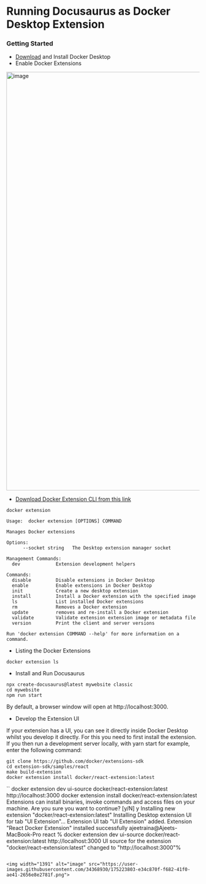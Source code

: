 # Running Docusaurus as Docker Desktop Extension


### Getting Started


- [Download](https://www.docker.com/products/docker-desktop/) and Install Docker Desktop
- Enable Docker Extensions

<img width="1091" alt="image" src="https://user-images.githubusercontent.com/34368930/174530063-563b9a41-bb97-41a9-bd2d-d66a01fd37dd.png">

- [Download Docker Extension CLI from this link](https://github.com/docker/extensions-sdk/releases/download/v0.2.4/desktop-extension-cli-darwin-arm64.tar.gz)

```
docker extension

Usage:  docker extension [OPTIONS] COMMAND

Manages Docker extensions

Options:
      --socket string   The Desktop extension manager socket

Management Commands:
  dev             Extension development helpers

Commands:
  disable         Disable extensions in Docker Desktop
  enable          Enable extensions in Docker Desktop
  init            Create a new desktop extension
  install         Install a Docker extension with the specified image
  ls              List installed Docker extensions
  rm              Removes a Docker extension
  update          removes and re-install a Docker extension
  validate        Validate extension extension image or metadata file
  version         Print the client and server versions

Run 'docker extension COMMAND --help' for more information on a command.
```

- Listing the Docker Extensions

```
docker extension ls
```

- Install and Run Docusaurus

```
npx create-docusaurus@latest mywebsite classic
cd mywebsite
npm run start
```

By default, a browser window will open at http://localhost:3000.


- Develop the Extension UI

If your extension has a UI, you can see it directly inside Docker Desktop whilst you develop it directly. For this you need to first install the extension. If you then run a development server locally, with yarn start for example, enter the following command:

```
git clone https://github.com/docker/extensions-sdk
cd extension-sdk/samples/react
make build-extension
docker extension install docker/react-extension:latest
```


``
docker extension dev ui-source docker/react-extension:latest http://localhost:3000
docker extension install docker/react-extension:latest
Extensions can install binaries, invoke commands and access files on your machine. 
Are you sure you want to continue? [y/N] y
Installing new extension "docker/react-extension:latest"
Installing Desktop extension UI for tab "UI Extension"...
Extension UI tab "UI Extension" added.
Extension "React Docker Extension" installed successfully
ajeetraina@Ajeets-MacBook-Pro react % docker extension dev ui-source docker/react-extension:latest http://localhost:3000
UI source for the extension "docker/react-extension:latest" changed to "http://localhost:3000"%  
```

<img width="1391" alt="image" src="https://user-images.githubusercontent.com/34368930/175223803-e34c870f-f682-41f0-ae41-2656e8e2781f.png">






